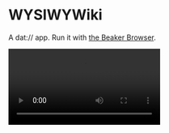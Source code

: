 # WYSIWYWiki

A dat:// app. Run it with [the Beaker Browser](https://beakerbrowser.com).

![demo.mp4](demo.mp4)